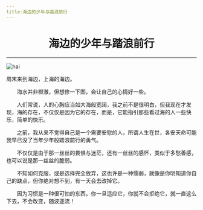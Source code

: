 ```yaml
---
title:海边的少年与踏浪前行
---
```


# <center>海边的少年与踏浪前行</center>

***

<img :src="$withBase('/hai.jpg')" alt="hai">
<br>

周末来到海边，上海的海边。

    海水并非橙澈，但想修一下图，会让自己的心情好一些。

    人们常说，人的心胸应当如大海般宽阔，我之前不是很明白，但我现在才发现，海的存在，不仅仅是因为它的存在，而是，它能指引那些看过海的人一些快乐，简单的快乐。

    之前，我从来不觉得自己是一个需要安慰的人，所谓人生在世，各安天命可能我早已没了当年少年般踏浪前行的勇气。

    不仅仅是由于那一丝丝的畏惧与迷茫，还有一丝丝的感怀，类似于多愁善感，也可以说是那一丝丝的脆弱。

    不知如何克服，或是选择完全放弃，这也许是一种懦弱，就像是你明知道你自己的缺点，但你绝对想不到，有一天会去改掉它。

    因为习惯是一种很可怕的东西，你一旦适应它，你就不会拒绝它，就一直这么下去，不会改变，随波逐流！